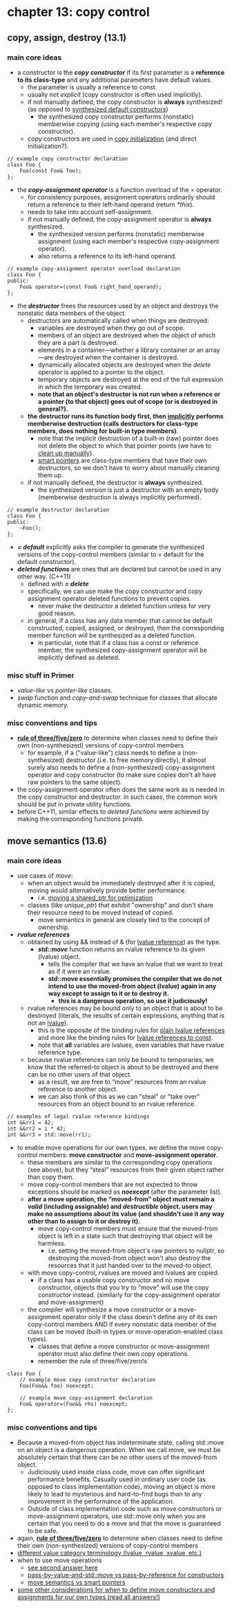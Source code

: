 # chapter 13: copy control

## copy, assign, destroy (13.1)

### main core ideas
- a constructor is the ***copy constructor*** if its first parameter is a **reference to its class-type** and any additional parameters have default values.
	- the parameter is usually a reference to const.
	- usually not *explicit* (copy constructor is often used implicitly).
	- if not manually defined, the copy constructor is **always** synthesized! (as opposed to [synthesized default constructors](https://github.com/tedklin/pseudoblog/blob/master/cpp_notebook/primer/ch-07.md#constructors))
		- the synthesized copy constructor performs (nonstatic) memberwise copying (using each member's respective copy constructor).
	- copy constructors are used in [copy initialization](https://github.com/tedklin/pseudoblog/blob/master/cpp_notebook/primer/ch-02.md#variables-22) (and direct initialization?).
~~~
// example copy constructor declaration
class Foo {
	Foo(const Foo& foo);
};
~~~

- the ***copy-assignment operator*** is a function overload of the = operator.
	- for consistency purposes, assignment operators ordinarily should return a reference to their left-hand operand (return *\*this*).
	- needs to take into account self-assignment.
	- if not manually defined, the copy-assignment operator is **always** synthesized.
		- the synthesized version performs (nonstatic) memberwise assignment (using each member's respective copy-assignment operator).
		- also returns a reference to its left-hand operand.
~~~
// example copy-assignment operator overload declaration
class Foo {
public:
	Foo& operator=(const Foo& right_hand_operand);
};
~~~

- the ***destructor*** frees the resources used by an object and destroys the nonstatic data members of the object.
	- destructors are automatically called when things are destroyed:
		- variables are destroyed when they go out of scope.
		- members of an object are destroyed when the object of which they are a part is destroyed.
		- elements in a container—whether a library container or an array—are destroyed when the container is destroyed.
		- dynamically allocated objects are destroyed when the *delete* operator is applied to a pointer to the object.
		- temporary objects are destroyed at the end of the full expression in which the temporary was created.
		- **note that an object's destructor is not run when a reference or a pointer (to that object) goes out of scope (or is destroyed in general?).**
	- **the destructor runs its function body first, then <ins>implicitly</ins> performs memberwise destruction (calls destructors for class-type members, does nothing for built-in type members)**.
		- note that the implicit destruction of a built-in (raw) pointer does not delete the object to which that pointer points (we have to [clean up manually](https://github.com/tedklin/pseudoblog/blob/master/cpp_notebook/primer/ch-12.md#direct-memory-management)).
		- [smart pointers](https://github.com/tedklin/pseudoblog/blob/master/cpp_notebook/primer/ch-12.md) are class-type members that have their own destructors, so we don't have to worry about manually cleaning them up.
	- if not manually defined, the destructor is **always** synthesized.
		- the synthesized version is just a destructor with an empty body (memberwise destruction is always implicitly performed).
~~~
// example destructor declaration
class Foo {
public:
	~Foo();
};
~~~

- ***= default*** explicitly asks the compiler to generate the synthesized versions of the copy-control members (similar to = default for the default constructor).
- ***deleted functions*** are ones that are declared but cannot be used in any other way. (C++11)
	- defined with ***= delete***
	- specifically, we can use make the copy constructor and copy assignment operator deleted functions to prevent copies.
		- never make the destructor a deleted function unless for very good reason.
	- in general, if a class has any data member that cannot be default constructed, copied, assigned, or destroyed, then the corresponding member function will be synthesized as a deleted function.
		- in particular, note that if a class has a const or reference member, the synthesized copy-assignment operator will be implicitly defined as deleted.

### misc stuff in Primer
- *value-like* vs *pointer-like* classes.
- *swap* function and *copy-and-swap* technique for classes that allocate dynamic memory.

### misc conventions and tips
- [**rule of three/five/zero**](https://en.cppreference.com/w/cpp/language/rule_of_three) to determine when classes need to define their own (non-synthesized) versions of copy-control members
	- for example, if a ("value-like") class needs to define a (non-synthesized) destructor (i.e. to free memory directly), it almost surely also needs to define a (non-synthesized) copy-assignment operator and copy constructor (to make sure copies don't all have raw pointers to the same object).
- the copy-assignment operator often does the same work as is needed in the copy constructor and destructor. in such cases, the common
work should be put in private utility functions.
- before C++11, similar effects to *deleted functions* were achieved by making the corresponding functions private.


## move semantics (13.6)

### main core ideas
- use cases of *move*:
	- when an object would be immediately destroyed after it is copied, moving would alternatively provide better performance.
		- i.e. [moving a shared_ptr for optimization](https://stackoverflow.com/questions/41871115/why-would-i-stdmove-an-stdshared-ptr)
	- classes (like *unique_ptr*) that exhibit "ownership" and don't share their resource need to be moved instead of copied.
		- move semantics in general are closely tied to the concept of ownership.
- ***rvalue references***
	- obtained by using && instead of & (for [lvalue reference](https://github.com/tedklin/pseudoblog/blob/master/cpp_notebook/primer/ch-02.md#compound-types-23)) as the type.
		- ***std::move*** function returns an rvalue reference to its given (lvalue) object.
			- tells the compiler that we have an lvalue that we want to treat as if it were an rvalue.
			- **std::move essentially promises the compiler that we do not intend to use the moved-from object (lvalue) again in any way except to assign to it or to destroy it.**
				- **this is a dangerous operation, so use it judiciously!**
	- rvalue references may be bound only to an object that is about to be destroyed (literals, the results of certain expressions, anything that is not an [lvalue](https://github.com/tedklin/pseudoblog/blob/master/cpp_notebook/primer/ch-04.md#chapter-4-expressions)).
		- this is the opposite of the binding rules for [plain lvalue references](https://github.com/tedklin/pseudoblog/blob/master/cpp_notebook/primer/ch-02.md#compound-types-23) and more like the binding rules for [lvalue references to const](https://github.com/tedklin/pseudoblog/blob/master/cpp_notebook/primer/ch-02.md#const-qualifier-24).
		- note that **all** variables are lvalues, even variables that have rvalue reference type.
	- because rvalue references can only be bound to temporaries, we know that the referred-to object is about to be destroyed and there can be no other users of that object.
		- as a result, we are free to “move” resources from an rvalue reference to another object.
		- we can also think of this as we can "steal" or "take over" resources from an object bound to an rvalue reference.
~~~
// examples of legal rvalue reference bindings
int &&rr1 = 42;
int &&rr2 = i * 42;
int &&rr3 = std::move(rr1);
~~~
- to enable move operations for our own types, we define the move copy-control members: **move constructor** and **move-assignment operator**. 
	- these members are similar to the corresponding copy operations (see above), but they “steal” resources from their given object rather than copy them.
	- move copy-control members that are not expected to throw exceptions should be marked as ***noexcept*** (after the parameter list).
	- **after a move operation, the “moved-from” object must remain a *valid* (including assignable) and *destructible* object. users may make no assumptions about its value (and shouldn't use it any way other than to assign to it or destroy it).**
		- move copy-control members must ensure that the moved-from object is left in a state such that destroying that object will be harmless.
			- i.e. setting the moved-from object's raw pointers to nullptr, so destroying the moved-from object won't also destroy the resources that it just handed over to the moved-to object.
	- with move copy-control, rvalues are moved and lvalues are copied.
		- if a class has a usable copy constructor and no move constructor, objects that you try to "move" will use the copy constructor instead. (similarly for the copy-assignment operator and move-assignment)
	- the compiler will synthesize a move constructor or a move-assignment operator only if the class doesn’t define any of its own copy-control members AND if every nonstatic data member of the class can be moved (built-in types or move-operation-enabled class types).
		- classes that define a move constructor or move-assignment operator must also define their own copy operations.
		- remember the rule of three/five/zero!s
~~~
class Foo {
	// example move copy constructor declaration
	Foo(Foo&& foo) noexcept;
	
	// example move copy-assignment declaration
	Foo& operator=(Foo&& rhs) noexcept;
};
~~~

### misc conventions and tips
- Because a moved-from object has indeterminate state, calling std::move on an object is a dangerous operation. When we call move, we must be absolutely certain that there can be no other users of the moved-from object.
	- Judiciously used inside class code, move can offer significant performance benefits. Casually used in ordinary user code (as opposed to class implementation code), moving an object is more likely to lead to mysterious and hard-to-find bugs than to any improvement in the performance of the application.
	- Outside of class implementation code such as move constructors or move-assignment operators, use std::move only when you are certain that you need to do a move and that the move is guaranteed to be safe.
- again, [**rule of three/five/zero**](https://en.cppreference.com/w/cpp/language/rule_of_three) to determine when classes need to define their own (non-synthesized) versions of copy-control members
- [different value category terminology (lvalue, rvalue, xvalue, etc.)](https://github.com/tedklin/pseudoblog/blob/master/cpp_notebook/primer/ch-04.md#chapter-4-expressions)
- when to use move operations
	- [see second answer here](https://stackoverflow.com/questions/3413470/what-is-stdmove-and-when-should-it-be-used)
	- [pass-by-value-and-std::move vs pass-by-reference for constructors](https://stackoverflow.com/questions/51705967/advantages-of-pass-by-value-and-stdmove-over-pass-by-reference)
	- [move semantics vs smart pointers](https://stackoverflow.com/questions/44275222/compare-the-habits-between-move-and-smart-pointer-in-c)
- [some other considerations for when to define move constructors and assignments for our own types (read all answers!)](https://stackoverflow.com/questions/11077103/when-to-use-move-constructors-assignments)
